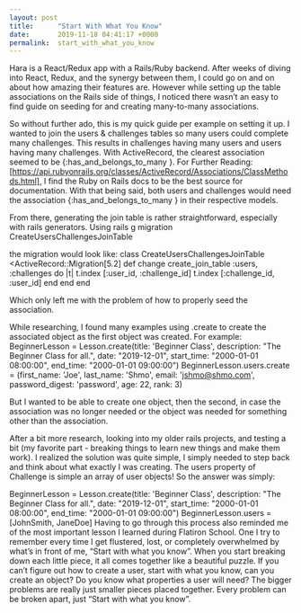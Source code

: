 ```yaml
---
layout: post
title:      "Start With What You Know"
date:       2019-11-18 04:41:17 +0000
permalink:  start_with_what_you_know
---
```



Hara is a React/Redux app with a Rails/Ruby backend. After weeks of diving into React, Redux, and the synergy between them, I could go on and on about how amazing their features are. However while setting up the table associations on the Rails side of things, I noticed there wasn’t an easy to find guide on seeding for and creating many-to-many associations.

So without further ado, this is my quick guide per example on setting it up. I wanted to join the users & challenges tables so many users could complete many challenges. This results in challenges having many users and users having many challenges. With ActiveRecord, the clearest association seemed to be {:has_and_belongs_to_many }. For Further Reading: [https://api.rubyonrails.org/classes/ActiveRecord/Associations/ClassMethods.html], I find the Ruby on Rails docs to be the best source for documentation. With that being said, both users and challenges would need the association {:has_and_belongs_to_many } in their respective models.

From there, generating the join table is rather straightforward, especially with rails generators. Using 
rails g migration CreateUsersChallengesJoinTable

the migration would look like: 
class CreateUsersChallengesJoinTable <ActiveRecord::Migration[5.2]
  def change
    create_join_table :users, :challenges do |t|
      t.index [:user_id, :challenge_id]
      t.index [:challenge_id, :user_id]
    end
  end
end

Which only left me with the problem of how to properly seed the association.

While researching, I found many examples using .create to create the associated object as the first object was created. For example:
BeginnerLesson = Lesson.create(title: 'Beginner Class', description: "The Beginner Class for all.", date: "2019-12-01", start_time: "2000-01-01 08:00:00", end_time: "2000-01-01 09:00:00")
BeginnerLesson.users.create = (first_name: 'Joe', last_name: 'Shmo', email: 'jshmo@shmo.com', 
    password_digest: 'password', age: 22, rank: 3)

But I wanted to be able to create one object, then the second, in case the association was no longer needed or the object was needed for something other than the association. 

After a bit more research, looking into my older rails projects, and testing a bit (my favorite part - breaking things to learn new things and make them work). I realized the solution was quite simple, I simply needed to step back and think about what exactly I was creating. The users property of Challenge is simple an array of user objects! So the answer was simply:

BeginnerLesson = Lesson.create(title: 'Beginner Class', description: "The Beginner Class for all.", date: "2019-12-01", start_time: "2000-01-01 08:00:00", end_time: "2000-01-01 09:00:00")
BeginnerLesson.users = [JohnSmith, JaneDoe]
Having to go through this process also reminded me of the most important lesson I learned during Flatiron School. One I try to remember every time I get flustered, lost, or completely overwhelmed by what’s in front of me, “Start with what you know”. When you start breaking down each little piece, it all comes together like a beautiful puzzle. If you can’t figure out how to create a user, start with what you know, can you create an object? Do you know what properties a user will need? The bigger problems are really just smaller pieces placed together. Every problem can be broken apart, just  “Start with what you know”.
